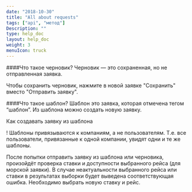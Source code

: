 ```yaml
---
date: "2018-10-30"
title: "All about requests"
tags: ["api", "метод"]
Description: ""
type: help_doc
layout: help_doc
weight: 3
menuIcon: truck
---
```



####Что такое черновик?
Черновик — это сохраненная, но не отправленная заявка.

Чтобы сохранить черновик, нажмите в новой заявке "Сохранить" вместо "Отправить заявку".

####Что такое шаблон?
Шаблон это заявка, которая отмечена тегом “шаблон”. Из шаблона можно создать новую заявку.

Как создавать заявку из шаблона

! Шаблоны привязываются к компаниям, а не пользователям. Т.е. все пользователи, привязанные к одной компании, увидят одни и те же шаблоны.

После попытки отправить заявку из шаблона или черновика, произойдёт проверка ставки и доступности выбранного рейса (для морской заявки).
В случае неактуальности выбранного рейса или ставки в результатах выборки будет выведена соответствующая ошибка. Необходимо выбрать новую ставку и рейс.

